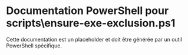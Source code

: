 # Documentation PowerShell pour scripts\ensure-exe-exclusion.ps1

Cette documentation est un placeholder et doit être générée par un outil PowerShell spécifique.
